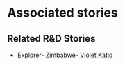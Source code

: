# Associated stories

<!-- !!DO NOT REMOVE!! start autogenerated hyperlinks -->
## Related R&D Stories
- [Explorer\- Zimbabwe\- Violet Katio](/RnD-Archive/stories/?doc=Explorers_ZWE)
<!-- !!DO NOT REMOVE!! end autogenerated hyperlinks -->